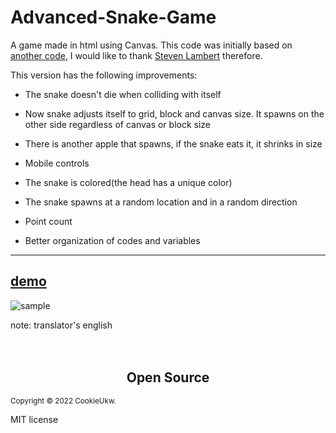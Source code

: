 # Advanced-Snake-Game

A game made in html using Canvas.
This code was initially based on [another code](https://gist.github.com/straker/ff00b4b49669ad3dec890306d348adc4),
I would like to thank [Steven Lambert](https://gist.github.com/straker) therefore.


This version has the following improvements:
<p>

- The snake doesn't die when colliding with itself<p>
- Now snake adjusts itself to grid, block and canvas size. It spawns on the other side regardless of canvas or block size<p>
- There is another apple that spawns, if the snake eats it, it shrinks in size<p>
- Mobile controls <p>
- The snake is colored(the head has a unique color)<p>
- The snake spawns at a random location and in a random direction<p>
- Point count<p>
- Better organization of codes and variables <p>
---
[demo](https://snake-ukw.vercel.app)
---
  ![sample](https://user-images.githubusercontent.com/65344982/170846061-c1b9ad7e-4b56-46cc-9909-b4ae303b2081.png)
<p>
<p>
note: translator's english

<br>
<br>
<br>
<samp>
<h2 align="center"> Open Source </h2>
<sub><a align="center">Copyright © 2022 CookieUkw.</a></sub> </p>
 <a align="center"> MIT license</a></p>
</p>
</samp>
